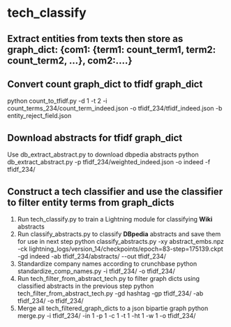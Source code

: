 # tech_classify

## Extract entities from texts then store as graph_dict: {com1: {term1: count_term1, term2: count_term2, ...}, com2:....}

## Convert count graph_dict to tfidf graph_dict
python count_to_tfidf.py -d 1 -t 2 -i count_terms_234/count_term_indeed.json -o tfidf_234/tfidf_indeed.json -b entity_reject_field.json

## Download abstracts for tfidf graph_dict
Use db_extract_abstract.py to download dbpedia abstracts
python db_extract_abstract.py -p tfidf_234/weighted_indeed.json -o indeed -f tfidf_234/

## Construct a tech classifier and use the classifier to filter entity terms from graph_dicts
1. Run tech_classify.py to train a Lightning module for classifying **Wiki** abstracts
2. Run classify_abstracts.py to classify **DBpedia** abstracts and save them for use in next step
    python classify_abstracts.py -xy abstract_embs.npz -ck lightning_logs/version_14/checkpoints/epoch\=83-step\=175139.ckpt -gd indeed -ab tfidf_234/abstracts/ --out tfidf_234/
3. Standardize company names according to crunchbase
    python standardize_comp_names.py -i tfidf_234/ -o tfidf_234/
4. Run tech_filter_from_abstract_tech.py to filter graph dicts using classified abstracts in the previous step
    python tech_filter_from_abstract_tech.py -gd hashtag -gp tfidf_234/ -ab tfidf_234/ -o tfidf_234/
5. Merge all tech_filtered_graph_dicts to a json bipartie graph
    python merge.py -i tfidf_234/ -in 1 -p 1 -c 1 -t 1 -ht 1 -w 1 -o tfidf_234/